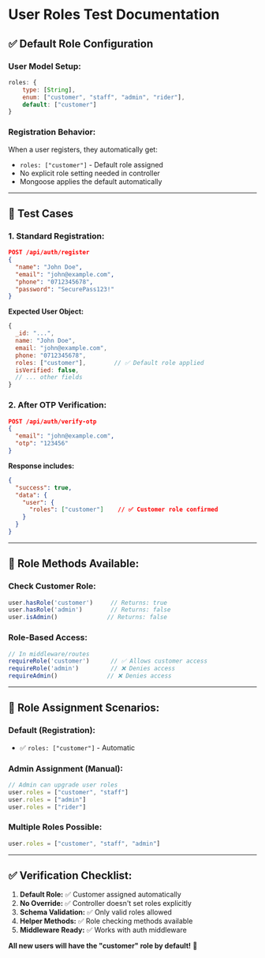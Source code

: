 # User Roles Test Documentation

## ✅ **Default Role Configuration**

### **User Model Setup:**
```javascript
roles: { 
    type: [String], 
    enum: ["customer", "staff", "admin", "rider"], 
    default: ["customer"] 
}
```

### **Registration Behavior:**
When a user registers, they automatically get:
- `roles: ["customer"]` - Default role assigned
- No explicit role setting needed in controller
- Mongoose applies the default automatically

---

## 🧪 **Test Cases**

### **1. Standard Registration:**
```json
POST /api/auth/register
{
  "name": "John Doe",
  "email": "john@example.com",
  "phone": "0712345678",
  "password": "SecurePass123!"
}
```

**Expected User Object:**
```javascript
{
  _id: "...",
  name: "John Doe",
  email: "john@example.com",
  phone: "0712345678",
  roles: ["customer"],        // ✅ Default role applied
  isVerified: false,
  // ... other fields
}
```

### **2. After OTP Verification:**
```json
POST /api/auth/verify-otp
{
  "email": "john@example.com",
  "otp": "123456"
}
```

**Response includes:**
```json
{
  "success": true,
  "data": {
    "user": {
      "roles": ["customer"]    // ✅ Customer role confirmed
    }
  }
}
```

---

## 🔧 **Role Methods Available:**

### **Check Customer Role:**
```javascript
user.hasRole('customer')     // Returns: true
user.hasRole('admin')        // Returns: false
user.isAdmin()              // Returns: false
```

### **Role-Based Access:**
```javascript
// In middleware/routes
requireRole('customer')      // ✅ Allows customer access
requireRole('admin')         // ❌ Denies access
requireAdmin()              // ❌ Denies access
```

---

## 🎯 **Role Assignment Scenarios:**

### **Default (Registration):**
- ✅ `roles: ["customer"]` - Automatic

### **Admin Assignment (Manual):**
```javascript
// Admin can upgrade user roles
user.roles = ["customer", "staff"]
user.roles = ["admin"]
user.roles = ["rider"]
```

### **Multiple Roles Possible:**
```javascript
user.roles = ["customer", "staff", "admin"]
```

---

## ✅ **Verification Checklist:**

1. **Default Role:** ✅ Customer assigned automatically
2. **No Override:** ✅ Controller doesn't set roles explicitly  
3. **Schema Validation:** ✅ Only valid roles allowed
4. **Helper Methods:** ✅ Role checking methods available
5. **Middleware Ready:** ✅ Works with auth middleware

**All new users will have the "customer" role by default!** 🎉